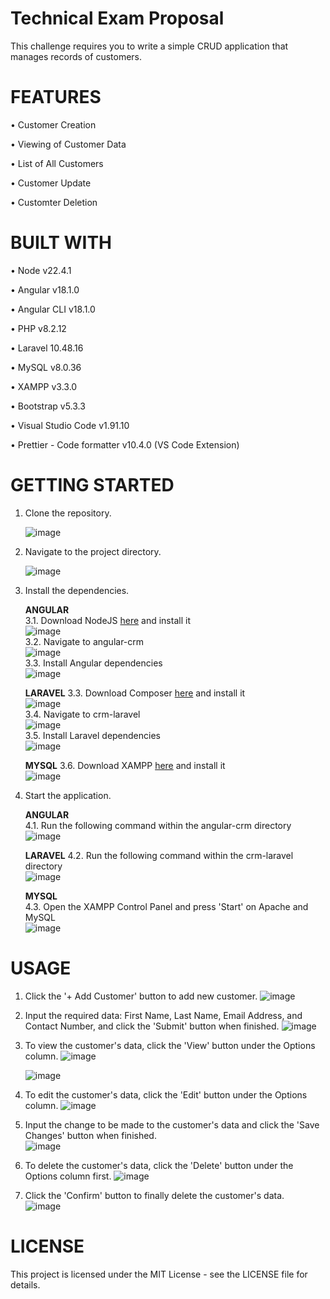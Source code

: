 # Technical Exam Proposal

This challenge requires you to write a simple CRUD application that manages records of customers. 

# FEATURES
  • Customer Creation
  
  • Viewing of Customer Data
  
  • List of All Customers
  
  • Customer Update
  
  • Customter Deletion
  
    
# BUILT WITH
  • Node v22.4.1
  
  • Angular v18.1.0
  
  • Angular CLI v18.1.0
  
  • PHP v8.2.12
  
  • Laravel 10.48.16
  
  • MySQL v8.0.36
  
  • XAMPP v3.3.0
  
  • Bootstrap v5.3.3
  
  • Visual Studio Code v1.91.10
  
  • Prettier - Code formatter v10.4.0 (VS Code Extension)
  

# GETTING STARTED

1. Clone the repository.

      ![image](https://github.com/user-attachments/assets/7d82fb8a-e8b8-47a0-b595-d09fc7a4e15a)

2. Navigate to the project directory.

      ![image](https://github.com/user-attachments/assets/0df95a46-2459-4e6b-832b-f3e651808c10)

3. Install the dependencies.

   **ANGULAR**  
       3.1. Download NodeJS [here](https://nodejs.org/en/download/package-manager) and install it  
               ![image](https://github.com/user-attachments/assets/ddaa8567-97bb-4f43-814f-9a0032f9fc01)  
       3.2. Navigate to angular-crm  
               ![image](https://github.com/user-attachments/assets/ed83fad1-1996-4ae9-b54d-9258a5ed1f7f)  
       3.3. Install Angular dependencies  
               ![image](https://github.com/user-attachments/assets/faef6da1-51c3-4658-ba03-3445241cf2c2)  
   
   **LARAVEL**
       3.3. Download Composer [here](https://getcomposer.org/download/) and install it  
               ![image](https://github.com/user-attachments/assets/fe6833b2-ccff-4de7-bb88-3d23849ade02)  
       3.4. Navigate to crm-laravel  
               ![image](https://github.com/user-attachments/assets/245d7169-65a1-46c9-b2a0-2792089318ce)  
       3.5. Install Laravel dependencies  
               ![image](https://github.com/user-attachments/assets/6c81c0ea-0f2b-47cb-9edd-92ed6a955212)  

   **MYSQL**
       3.6. Download XAMPP [here](https://www.apachefriends.org/download.html) and install it  
               ![image](https://github.com/user-attachments/assets/10a385b7-7873-4da4-b0b4-77f1787c3a29)  

5. Start the application.

   **ANGULAR**  
       4.1. Run the following command within the angular-crm directory  
               ![image](https://github.com/user-attachments/assets/69ca41a6-b3a7-4ec2-88e8-a32496cbd662)  
   
   **LARAVEL** 
       4.2. Run the following command within the crm-laravel directory  
               ![image](https://github.com/user-attachments/assets/8426aabe-456a-4ea7-acae-9aae79535a4b)  
   
   **MYSQL**  
       4.3. Open the XAMPP Control Panel and press 'Start' on Apache and MySQL  
               ![image](https://github.com/user-attachments/assets/52e099a7-0ed7-476b-9e69-60220f951812)  

# USAGE

1. Click the '+ Add Customer' button to add new customer.
    ![image](https://github.com/user-attachments/assets/cf40044b-a039-4955-993a-c1fb2f5751b7)

2. Input the required data: First Name, Last Name, Email Address, and Contact Number, and click the 'Submit' button when finished.
    ![image](https://github.com/user-attachments/assets/1a3ddbf0-e462-406e-8f63-b1883b435600)

3. To view the customer's data, click the 'View' button under the Options column.
    ![image](https://github.com/user-attachments/assets/6f43bb5b-2661-4305-a07d-5396ff2d5b1f)

    ![image](https://github.com/user-attachments/assets/bb0a6e2c-bd01-47e7-b6ab-d408873cbce6)

4. To edit the customer's data, click the 'Edit' button under the Options column.
    ![image](https://github.com/user-attachments/assets/ab853469-3379-4f11-a8d2-028e43b524c4)

5. Input the change to be made to the customer's data and click the 'Save Changes' button when finished.    
    ![image](https://github.com/user-attachments/assets/8b904ca4-641d-45fc-8938-a8e6d9f70466)

6. To delete the customer's data, click the 'Delete' button under the Options column first.
    ![image](https://github.com/user-attachments/assets/c6f823b5-ba52-445a-be8a-c1118e088a9f)

7. Click the 'Confirm' button to finally delete the customer's data.  
    ![image](https://github.com/user-attachments/assets/b9d34d45-109e-4323-a315-006f2f5387a3)


# LICENSE

This project is licensed under the MIT License - see the LICENSE file for details.

